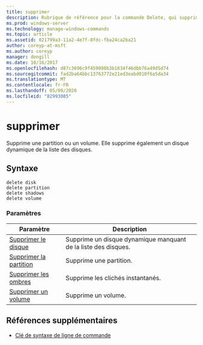 ```yaml
---
title: supprimer
description: Rubrique de référence pour la commande Delete, qui supprime une partition ou un volume.
ms.prod: windows-server
ms.technology: manage-windows-commands
ms.topic: article
ms.assetid: 021799a3-11a2-4e7f-8fdc-fba24ca2ba21
author: coreyp-at-msft
ms.author: coreyp
manager: dongill
ms.date: 10/16/2017
ms.openlocfilehash: d87c3696c9f459098b3b1834f46dbb76a49d5d74
ms.sourcegitcommit: fad2ba64bbc13763772e21ed3eabd010f6a5da34
ms.translationtype: MT
ms.contentlocale: fr-FR
ms.lasthandoff: 05/09/2020
ms.locfileid: "82993085"
---
```

# <a name="delete"></a>supprimer

Supprime une partition ou un volume. Elle supprime également un disque dynamique de la liste des disques.

## <a name="syntax"></a>Syntaxe

```
delete disk
delete partition
delete shadows
delete volume
```

### <a name="parameters"></a>Paramètres

| Paramètre | Description |
|---------- | ----------- |
| [Supprimer le disque](delete-disk.md) | Supprime un disque dynamique manquant de la liste des disques. |
| [Supprimer la partition](delete-partition.md) | Supprime une partition. |
| [Supprimer les ombres](delete-shadows.md) | Supprime les clichés instantanés. |
| [Supprimer un volume](delete-volume.md) | Supprime un volume. |

## <a name="additional-references"></a>Références supplémentaires

- [Clé de syntaxe de ligne de commande](command-line-syntax-key.md)
